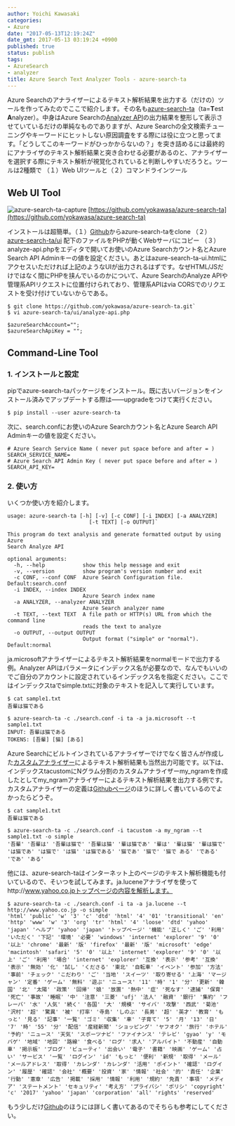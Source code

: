 ```yaml
---
author: Yoichi Kawasaki
categories:
- Azure
date: "2017-05-13T12:19:24Z"
date_gmt: 2017-05-13 03:19:24 +0900
published: true
status: publish
tags:
- AzureSearch
- analyzer
title: Azure Search Text Analyzer Tools - azure-search-ta
---
```


Azure Searchのアナライザーによるテキスト解析結果を出力する（だけの）ツールを作ってみたのでここで紹介します。その名も[azure-search-ta](https://github.com/yokawasa/azure-search-ta)（ta=**T**est **A**nalyzer）。中身はAzure Searchの[Analyzer API](https://docs.microsoft.com/en-us/azure/search/search-api-2015-02-28-preview#test-analyzer)の出力結果を整形して表示させていているだけの単純なものでありますが、Azure Searchの全文検索チューニングやキーワードにヒットしない原因調査をする際には役に立つと思ってます。「どうしてこのキーワードがひっかからないの？」を突き詰めるには最終的にアナライザのテキスト解析結果と突き合わせる必要があるのと、アナライザーを選択する際にテキスト解析が視覚化されていると判断しやすいだろうと。ツールは2種類で （１）Web UIツールと（２）コマンドラインツール

## Web UI Tool

![azure-search-ta-capture](https://c1.staticflickr.com/5/4169/33813518873_c2d72f5094_c.jpg)
[https://github.com/yokawasa/azure-search-ta](https://github.com/yokawasa/azure-search-ta)

インストールは超簡単。（１）[Github](https://github.com/yokawasa/azure-search-ta)からazure-search-taをclone （２）[azure-search-ta/ui](https://github.com/yokawasa/azure-search-ta/tree/master/ui) 配下のファイルをPHPが動くWebサーバにコピー （３）analyze-api.phpをエディタで開いてお使いのAzure Searchカウント名とAzure Search API Adminキーの値を設定ください。あとはazure-search-ta-ui.htmlにアクセスいただければ上記のようなUIが出力されるはずです。なぜHTML/JSだけではなく間にPHPを挟んでいるのかについて、Azure SearchのAnalyze APIや管理系APIリクエストに位置付けられており、管理系APIはvia CORSでのリクエストを受け付けていないからである。


```shell
$ git clone https://github.com/yokawasa/azure-search-ta.git`
$ vi azure-search-ta/ui/analyze-api.php

$azureSearchAccount="";
$azureSearchApiKey = "";
```

## Command-Line Tool

### 1. インストールと設定

pipでazure-search-taパッケージをインストール。既に古いバージョンをインストール済みでアップデートする際は――upgradeをつけて実行ください。

```shell
$ pip install --user azure-search-ta
```

次に、search.confにお使いのAzure Searchカウント名とAzure Search API Adminキーの値を設定ください。

```shell
# Azure Search Service Name ( never put space before and after = )
SEARCH_SERVICE_NAME=
# Azure Search API Admin Key ( never put space before and after = )
SEARCH_API_KEY=
```

### 2. 使い方

いくつか使い方を紹介します。

```
usage: azure-search-ta [-h] [-v] [-c CONF] [-i INDEX] [-a ANALYZER]
                          [-t TEXT] [-o OUTPUT]`

This program do text analysis and generate formatted output by using Azure
Search Analyze API

optional arguments:
  -h, --help            show this help message and exit
  -v, --version         show program's version number and exit
  -c CONF, --conf CONF  Azure Search Configuration file. Default:search.conf
  -i INDEX, --index INDEX
                        Azure Search index name
  -a ANALYZER, --analyzer ANALYZER
                        Azure Search analyzer name
  -t TEXT, --text TEXT  A file path or HTTP(s) URL from which the command line
                        reads the text to analyze
  -o OUTPUT, --output OUTPUT
                        Output format ("simple" or "normal"). Default:normal
```

ja.microsoftアナライザーによるテキスト解析結果をnormalモードで出力する例。Analyzer APIはパラメータにインデックス名が必要なので、なんでもいいのでご自分のアカウントに設定されているインデックス名を指定ください。ここではインデックスtaでsimple.txtに対象のテキストを記入して実行しています。

```shell
$ cat sample1.txt
吾輩は猫である

$ azure-search-ta -c ./search.conf -i ta -a ja.microsoft --t sample1.txt
INPUT: 吾輩は猫である
TOKENS: [吾輩] [猫] [ある]
```

Azure Searchにビルトインされているアナライザーでけでなく皆さんが作成した[カスタムアナライザー](https://docs.microsoft.com/en-us/rest/api/searchservice/custom-analyzers-in-azure-search)によるテキスト解析結果も当然出力可能です。以下は、インデックスtacustomにNグラム分割のカスタムアナライザーmy_ngramを作成したとしてmy_ngramアナライザーによるテキスト解析結果を出力する例です。カスタムアナライザーの定義は[Githubページ](https://github.com/yokawasa/azure-search-ta#2-2-create-index-schema-to-analyze-text)のほうに詳しく書いているのでよかったらどうぞ。

```shell
$ cat sample1.txt
吾輩は猫である

$ azure-search-ta -c ./search.conf -i tacustom -a my_ngram --t sample1.txt -o simple
'吾輩' '吾輩は' '吾輩は猫で' '吾輩は猫' '輩は猫であ' '輩は' '輩は猫' '輩は猫で' 'は猫であ' 'は猫で' 'は猫' 'は猫である' '猫であ' '猫で' '猫で ある' 'である' 'であ' 'ある'
```

他には、azure-search-taはインターネット上のページのテキスト解析機能も付いているので、そいつを試してみます。ja.luceneアナライザを使ってhttp://www.yahoo.co.jpトップページの内容を解析します。

```shell
$ azure-search-ta -c ./search.conf -i ta -a ja.lucene --t http://www.yahoo.co.jp -o simple
'html' 'public' 'w' '3' 'c' 'dtd' 'html' '4' '01' 'transitional' 'en' 'http' 'www' 'w' '3' 'org' 'tr' 'html' '4' 'loose' 'dtd' 'yahoo' 'japan' 'ヘルプ' 'yahoo' 'japan' 'トップページ' '機能' '正しく' 'ご' '利用' 'いただく' '下記' '環境' '必要' 'windows' 'internet' 'explorer' '9' '0' '以上' 'chrome' '最新' '版' 'firefox' '最新' '版' 'microsoft' 'edge' 'macintosh' 'safari' '5' '0' '以上' 'internet' 'explorer' '9' '0' '以上' 'ご' '利用' '場合' 'internet' 'explorer' '互換' '表示' '参考' '互換' '表示' '無効' '化' '試し' 'くださる' '東北' '自転車' 'イベント' '参加' '方法' '事前' 'チェック' 'こだわり' 'ご' '当地' 'スイーツ' '取り寄せる' '上海' 'マージャン' '定番' 'ゲーム' '無料' '遊ぶ' 'ニュース' '11' '時' '1' '分' '更新' '韓国' '北' '太陽' '政策' '回帰' '娘' '放置' '熱中' '症' '死なす' '逮捕' '保育' '死亡' '事故' '睡眠' '中' '注意' '三菱' 'ufj' '法人' '融資' '銀行' '集約' 'フレーバ' '水' '人気' '続く' '各国' '大' '規模' 'サイバ' '攻撃' '西武' '菊池' '沢村' '超' '驚異' '被' '打率' '寺島' 'しのぶ' '長男' '超' '英才' '教育' 'もっと' '見る' '記事' '一覧' 'ゴミ' '収集' '車' '子育て' '5' '月' '13' '日' '7' '時' '55' '分' '配信' '産経新聞' 'ショッピング' 'ヤフオク' '旅行' 'ホテル' '予約' 'ニュース' '天気' 'スポーツナビ' 'ファイナンス' 'テレビ' 'gyao' 'y' 'モバゲ' '地域' '地図' '路線' '食べる' 'ログ' '求人' 'アルバイト' '不動産' '自動車' '掲示板' 'ブログ' 'ビューティ' '出会い' '電子' '書籍' '映画' 'ゲーム' '占い' 'サービス' '一覧' 'ログイン' 'id' 'もっと' '便利' '新規' '取得' 'メール' 'メールアドレス' '取得' 'カレンダ' 'カレンダ' '活用' 'ポイント' '確認' 'ログイン' '履歴' '確認' '会社' '概要' '投資' '家' '情報' '社会' '的' '責任' '企業' '行動' '憲章' '広告' '掲載' '採用' '情報' '利用' '規約' '免責' '事項' 'メディア' 'ステートメント' 'セキュリティ' '考え方' 'プライバシ' 'ポリシ' 'copyright' 'c' '2017' 'yahoo' 'japan' 'corporation' 'all' 'rights' 'reserved'
```

もう少しだけ[Github](https://github.com/yokawasa/azure-search-ta)のほうには詳しく書いてあるのでそちらも参考にしてください。
